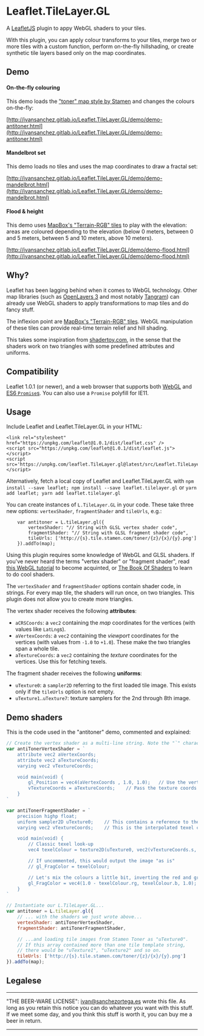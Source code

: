 # Leaflet.TileLayer.GL

A [LeafletJS](http://www.leafletjs.com) plugin to appy WebGL shaders to your tiles.

With this plugin, you can apply colour transforms to your tiles, merge two or
more tiles with a custom function, perform on-the-fly hillshading, or create synthetic
tile layers based only on the map coordinates.

## Demo

#### On-the-fly colouring

This demo loads the ["toner" map style by Stamen](http://maps.stamen.com/toner/) and changes the colours on-the-fly:

[http://ivansanchez.gitlab.io/Leaflet.TileLayer.GL/demo/demo-antitoner.html](http://ivansanchez.gitlab.io/Leaflet.TileLayer.GL/demo/demo-antitoner.html)

#### Mandelbrot set

This demo loads no tiles and uses the map coordinates to draw a fractal set:

[http://ivansanchez.gitlab.io/Leaflet.TileLayer.GL/demo/demo-mandelbrot.html](http://ivansanchez.gitlab.io/Leaflet.TileLayer.GL/demo/demo-mandelbrot.html)


#### Flood & height

This demo uses [MapBox's "Terrain-RGB" tiles](https://www.mapbox.com/blog/terrain-rgb/) to play with the elevation: areas are coloured depending to the elevation (below 0 meters, between 0 and 5 meters, between 5 and 10 meters, above 10 meters).

[http://ivansanchez.gitlab.io/Leaflet.TileLayer.GL/demo/demo-flood.html](http://ivansanchez.gitlab.io/Leaflet.TileLayer.GL/demo/demo-flood.html)


## Why?

Leaflet has been lagging behind when it comes to WebGL technology. Other map libraries (such as [OpenLayers 3]() and most notably [Tangram](https://mapzen.com/products/tangram/)) can already use WebGL shaders to apply transformations to map tiles and do fancy stuff.

The inflexion point are [MapBox's "Terrain-RGB" tiles](https://www.mapbox.com/blog/terrain-rgb/). WebGL manipulation of these tiles can provide real-time terrain relief and hill shading.

This takes some inspiration from [shadertoy.com](http://www.shadertoy.com), in the sense that the shaders work on two triangles with some predefined attributes and uniforms.

## Compatibility

Leaflet 1.0.1 (or newer), and a web browser that supports both [WebGL](http://caniuse.com/#search=webgl) and [ES6 `Promise`s](http://caniuse.com/#search=promise). You can also use a `Promise` polyfill for IE11.

## Usage

Include Leaflet and Leaflet.TileLayer.GL in your HTML:

```
<link rel="stylesheet" href="https://unpkg.com/leaflet@1.0.1/dist/leaflet.css" />
<script src="https://unpkg.com/leaflet@1.0.1/dist/leaflet.js"></script>
<script src='https://unpkg.com/leaflet.TileLayer.gl@latest/src/Leaflet.TileLayer.GL'></script>
```

Alternatively, fetch a local copy of Leaflet and Leaflet.TileLayer.GL with `npm install --save leaflet; npm install --save leaflet.tilelayer.gl` or `yarn add leaflet; yarn add leaflet.tilelayer.gl`

You can create instances of `L.TileLayer.GL` in your code. These take three new options: `vertexShader`, `fragmentShader` and `tileUrls`, e.g.:

```
	var antitoner = L.tileLayer.gl({
		vertexShader: "// String with GLSL vertex shader code",
		fragmentShader: "// String with GLSL fragment shader code",
		tileUrls: ['http://{s}.tile.stamen.com/toner/{z}/{x}/{y}.png']
	}).addTo(map);
```

Using this plugin requires some knowledge of WebGL and GLSL shaders. If you've never heard the terms "vertex shader" or "fragment shader", read [this WebGL tutorial](https://developer.mozilla.org/en-US/docs/Web/API/WebGL_API/Tutorial/Getting_started_with_WebGL) to become acquinted, or [The Book Of Shaders](https://thebookofshaders.com/) to learn to do cool shaders.

The `vertexShader` and `fragmentShader` options contain shader code, in strings. For every map tile, the shaders will run once, on two triangles. This plugin does not allow you to create more triangles.

The vertex shader receives the following **attributes**:

* `aCRSCoords`: a `vec2` containing the *map* coordinates for the vertices (with values like `LatLng`s).
* `aVertexCoords`: a `vec2` containing the *viewport* coordinates for the vertices (with values from `-1.0` to `+1.0`). These make the two triangles span a whole tile.
* `aTextureCoords`: a `vec2` containing the *texture* coordinates for the vertices. Use this for fetching texels.

The fragment shader receives the following **uniforms**:

* `uTexture0`: a `sampler2D` referring to the first loaded tile image. This exists only if the `tileUrls` option is not empty.
* `uTexture1`..`uTexture7`: texture samplers for the 2nd through 8th image.

## Demo shaders

This is the code used in the "antitoner" demo, commented and explained:

```js
// Create the vertex shader as a multi-line string. Note the "`" character, valid only in ES6 JavaScript.
var antiTonerVertexShader = `
	attribute vec2 aVertexCoords;
	attribute vec2 aTextureCoords;
	varying vec2 vTextureCoords;

	void main(void) {
		gl_Position = vec4(aVertexCoords , 1.0, 1.0);	// Use the vertex coords as given
		vTextureCoords = aTextureCoords;	// Pass the texture coords to the frag shader
	}
`

var antiTonerFragmentShader = `
	precision highp float;
	uniform sampler2D uTexture0;	// This contains a reference to the tile image loaded from the network
	varying vec2 vTextureCoords;	// This is the interpolated texel coords for this fragment

	void main(void) {
		// Classic texel look-up
		vec4 texelColour = texture2D(uTexture0, vec2(vTextureCoords.s, vTextureCoords.t));

		// If uncommented, this would output the image "as is"
		// gl_FragColor = texelColour;

		// Let's mix the colours a little bit, inverting the red and green channels.
		gl_FragColor = vec4(1.0 - texelColour.rg, texelColour.b, 1.0);
	}
`

// Instantiate our L.TileLayer.GL...
var antitoner = L.tileLayer.gl({
	// ... with the shaders we just wrote above...
	vertexShader: antiTonerVertexShader,
	fragmentShader: antiTonerFragmentShader,

	// ...and loading tile images from Stamen Toner as "uTexture0".
	// If this array contained more than one tile template string,
	// there would be "uTexture1", "uTexture2" and so on.
	tileUrls: ['http://{s}.tile.stamen.com/toner/{z}/{x}/{y}.png']
}).addTo(map);
```

## Legalese

----------------------------------------------------------------------------

"THE BEER-WARE LICENSE":
<ivan@sanchezortega.es> wrote this file. As long as you retain this notice you
can do whatever you want with this stuff. If we meet some day, and you think
this stuff is worth it, you can buy me a beer in return.

----------------------------------------------------------------------------

